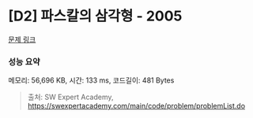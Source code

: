 # [D2] 파스칼의 삼각형 - 2005 

[문제 링크](https://swexpertacademy.com/main/code/problem/problemDetail.do?contestProbId=AV5P0-h6Ak4DFAUq) 

### 성능 요약

메모리: 56,696 KB, 시간: 133 ms, 코드길이: 481 Bytes



> 출처: SW Expert Academy, https://swexpertacademy.com/main/code/problem/problemList.do